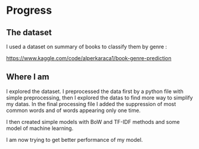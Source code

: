 # Progress

## The dataset

I used a dataset on summary of books to classify them by genre :

https://www.kaggle.com/code/alperkaraca1/book-genre-prediction

## Where I am

I explored the dataset. 
I preprocessed the data first by a python file with simple preprocessing, then I explored the datas to find more way to simplify my datas. 
In the final processing file I added the suppression of most common words and of words appearing only one time. 

I then created simple models with BoW and TF-IDF methods and some model of machine learning. 

I am now trying to get better performance of my model. 